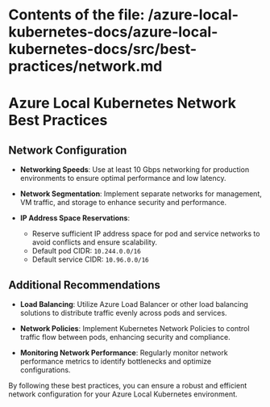 # Contents of the file: /azure-local-kubernetes-docs/azure-local-kubernetes-docs/src/best-practices/network.md

# Azure Local Kubernetes Network Best Practices

## Network Configuration

- **Networking Speeds**: Use at least 10 Gbps networking for production environments to ensure optimal performance and low latency.
  
- **Network Segmentation**: Implement separate networks for management, VM traffic, and storage to enhance security and performance.

- **IP Address Space Reservations**:
  - Reserve sufficient IP address space for pod and service networks to avoid conflicts and ensure scalability.
  - Default pod CIDR: `10.244.0.0/16`
  - Default service CIDR: `10.96.0.0/16`

## Additional Recommendations

- **Load Balancing**: Utilize Azure Load Balancer or other load balancing solutions to distribute traffic evenly across pods and services.

- **Network Policies**: Implement Kubernetes Network Policies to control traffic flow between pods, enhancing security and compliance.

- **Monitoring Network Performance**: Regularly monitor network performance metrics to identify bottlenecks and optimize configurations.

By following these best practices, you can ensure a robust and efficient network configuration for your Azure Local Kubernetes environment.